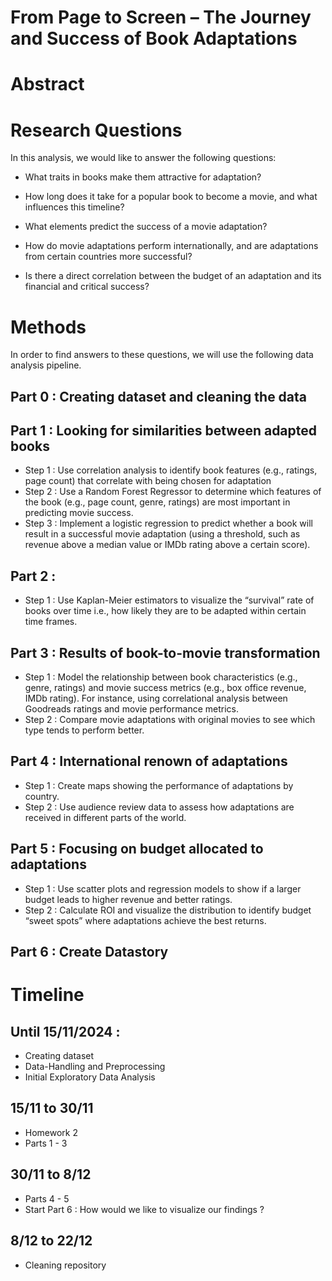 # From Page to Screen – The Journey and Success of Book Adaptations

# Abstract


# Research Questions
In this analysis, we would like to answer the following questions:

- What traits in books make them attractive for adaptation?

- How long does it take for a popular book to become a movie, and what influences this timeline?

- What elements predict the success of a movie adaptation?

- How do movie adaptations perform internationally, and are adaptations from certain countries more successful?

- Is there a direct correlation between the budget of an adaptation and its financial and critical success?


# Methods 

In order to find answers to these questions, we will use the following data analysis pipeline.

## Part 0 : Creating dataset and cleaning the data

## Part 1 : Looking for similarities between adapted books
- Step 1 : Use correlation analysis to identify book features (e.g., ratings, page count) that correlate with being chosen for adaptation
- Step 2 : Use a Random Forest Regressor to determine which features of the book (e.g., page count, genre, ratings) are most important in predicting movie success.
- Step 3 : Implement a logistic regression to predict whether a book will result in a successful movie adaptation (using a threshold, such as revenue above a median value or IMDb rating above a certain score).

## Part 2 : 
- Step 1 : Use Kaplan-Meier estimators to visualize the “survival” rate of books over time i.e., how likely they are to be adapted within certain time frames.

## Part 3 : Results of book-to-movie transformation
- Step 1 : Model the relationship between book characteristics (e.g., genre, ratings) and movie success metrics (e.g., box office revenue, IMDb rating). For instance, using correlational analysis between Goodreads ratings and movie performance metrics.
- Step 2 : Compare movie adaptations with original movies to see which type tends to perform better.

## Part 4 : International renown of adaptations 
- Step 1 : Create maps showing the performance of adaptations by country.
- Step 2 : Use audience review data to assess how adaptations are received in different parts of the world.

## Part 5 : Focusing on budget allocated to adaptations
- Step 1 : Use scatter plots and regression models to show if a larger budget leads to higher revenue and better ratings.
- Step 2 : Calculate ROI and visualize the distribution to identify budget “sweet spots” where adaptations achieve the best returns.

## Part 6 : Create Datastory

# Timeline 

## Until 15/11/2024 :   
- Creating dataset 
- Data-Handling and Preprocessing 
- Initial Exploratory Data Analysis 

## 15/11 to 30/11 
- Homework 2
- Parts 1 - 3

## 30/11 to 8/12
- Parts 4 - 5
- Start Part 6 : How would we like to visualize our findings ? 

## 8/12 to 22/12 
- Cleaning repository 
